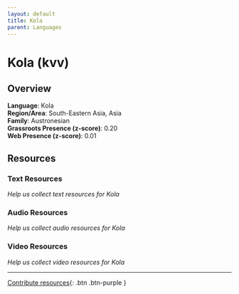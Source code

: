 ```yaml
---
layout: default
title: Kola
parent: Languages
---
```


# Kola (kvv)

## Overview

**Language**: Kola  
**Region/Area**: South-Eastern Asia, Asia  
**Family**: Austronesian  
**Grassroots Presence (z-score)**: 0.20  
**Web Presence (z-score)**: 0.01  

## Resources

### Text Resources
*Help us collect text resources for Kola*

### Audio Resources
*Help us collect audio resources for Kola*

### Video Resources
*Help us collect video resources for Kola*

---

[Contribute resources](https://forms.office.com/e/1SfLJx3u1r){: .btn .btn-purple }
